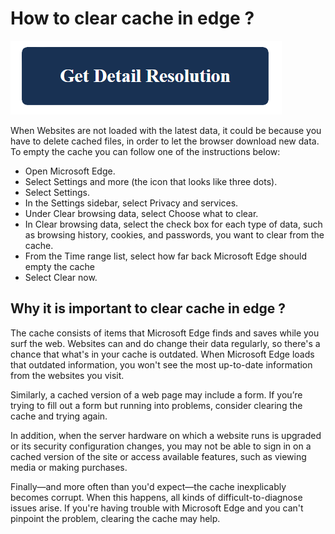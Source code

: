 # How to clear cache in edge ?

[![How to clear cache in edge](blue.png)](https://icncomputer.com/how-to-clear-cache-in-edge/)

When Websites are not loaded with the latest data, it could be because you have to delete cached files, in order to let the browser download new data. To empty the cache you can follow one of the instructions below:

* Open Microsoft Edge.
* Select Settings and more (the icon that looks like three dots).
* Select Settings.
* In the Settings sidebar, select Privacy and services.
* Under Clear browsing data, select Choose what to clear.
* In Clear browsing data, select the check box for each type of data, such as browsing history, cookies, and passwords, you want to clear from the cache.
* From the Time range list, select how far back Microsoft Edge should empty the cache
* Select Clear now.

## Why it is important to clear cache in edge ?

The cache consists of items that Microsoft Edge finds and saves while you surf the web. Websites can and do change their data regularly, so there's a chance that what's in your cache is outdated. When Microsoft Edge loads that outdated information, you won't see the most up-to-date information from the websites you visit.

Similarly, a cached version of a web page may include a form. If you’re trying to fill out a form but running into problems, consider clearing the cache and trying again.

In addition, when the server hardware on which a website runs is upgraded or its security configuration changes, you may not be able to sign in on a cached version of the site or access available features, such as viewing media or making purchases.

Finally—and more often than you'd expect—the cache inexplicably becomes corrupt. When this happens, all kinds of difficult-to-diagnose issues arise. If you're having trouble with Microsoft Edge and you can't pinpoint the problem, clearing the cache may help.
